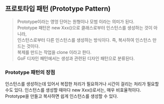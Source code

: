 ## 프로토타입 패턴 (Prototype Pattern)

> Prototype이라는 영엉 단어는 원형이나 모범 이라는 의미가 된다.</br>
> Prototype 패턴은 new Xxx()으로 클래스로부터 인스턴스를 생성하는 것이 아니라,</br>
> 인스턴스로부터 다른 인스턴스를 생성하는 방식이다. 즉, 복사하여 인스턴스 만드는 것이다.</br>
> 복제를 만드는 작업을 clone 이라고 한다.</br>
> GoF 디자인 패턴에서는 생성과 관련된 디자인 패턴으로 분류된다.


### Prototype 패턴의 장점

인스턴스를 생성하는데 있어서 복잡한 처리가 필요하거나 시간이 걸리는 처리가 필요할 수도 있다. 인스턴스를 생성할 때마다 new Xxx()로서는, 매우 비효율적이다.
Prototype을 만들고 복사하면 쉽게 인스턴스를 생성할 수 있다.